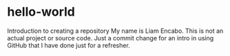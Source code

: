 # hello-world
Introduction to creating a repository 
My name is Liam Encabo. This is not an actual project or source code. Just a commit change for an intro in using GitHub that I have done just for a refresher.
